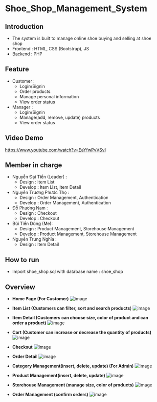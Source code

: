 # Shoe_Shop_Management_System
## Introduction
- The system is built to manage online shoe buying and selling at shoe shop
- Frontend : HTML, CSS (Bootstrap), JS
- Backend : PHP

## Feature
- Customer : 
  - Login/Signin 
  - Order products
  - Manage personal information
  - View order status 
- Manager :
  - Login/Signin
  - Manage(add, remove, update) products
  - View order status 


## Video Demo
https://www.youtube.com/watch?v=EaYfwPvVSvI


## Member in charge
- Nguyễn Đại Tiến (Leader) : 
  - Design : Item List 
  - Develop : Item List, Item Detail
- Nguyễn Trương Phước Thọ : 
  - Design : Order Management, Authentication
  - Develop : Order Management, Authentication
- Đỗ Phương Nam : 
  - Design : Checkout
  - Develop : Checkout
- Bùi Tiến Dũng (Me): 
  - Design : Product Management, Storehouse Management
  - Develop : Product Management, Storehouse Management
- Nguyễn Trung Nghĩa : 
  - Design : Item Detail 



## How to run
- Import shoe_shop.sql with database name : shoe_shop


## Overview
- **Home Page (For Customer)**
![image](https://github.com/tien2114988/Shoe-Shop-Management-System/assets/110327876/02b06c34-20e7-4ac4-af5a-42dfcaa09024)

- **Item List (Customers can filter, sort and search products)**
![image](https://github.com/tien2114988/Shoe-Shop-Management-System/assets/110327876/dd9deaf8-2ee0-4136-b803-c9d2d81b40c2)


- **Item Detail (Customers can choose size, color of product and can order a product)**
![image](https://github.com/tien2114988/Shoe-Shop-Management-System/assets/110327876/5f9ba4cb-ccc0-49e6-b0d2-841c77117f8b)


- **Cart (Customer can increase or decrease the quantity of products)**
![image](https://github.com/tien2114988/Shoe-Shop-Management-System/assets/110327876/fa450b36-2d08-43d0-99c4-3d70fc507d8b)

- **Checkout**
![image](https://github.com/tien2114988/Shoe-Shop-Management-System/assets/110327876/a8b4b32e-20df-4311-8755-094e3975fc16)

- **Order Detail**
![image](https://github.com/tien2114988/Shoe-Shop-Management-System/assets/110327876/bb608956-c055-416d-8b59-16e19584fa59)

- **Category Management(insert, delete, update) (For Admin)**
![image](https://github.com/tien2114988/Shoe-Shop-Management-System/assets/110327876/7d457f63-1c62-4455-8e9b-9caf434b2882)

- **Product Management(insert, delete, update)**
![image](https://github.com/tien2114988/Shoe-Shop-Management-System/assets/110327876/ac29e153-5902-471e-8258-83f1b39f711f)

- **Storehouse Management (manage size, color of products)**
![image](https://github.com/tien2114988/Shoe-Shop-Management-System/assets/110327876/785f90a3-da06-4c23-bdf4-eb9165b240c5)

- **Order Management (confirm orders)**
![image](https://github.com/tien2114988/Shoe-Shop-Management-System/assets/110327876/31cf4fe7-11c4-474b-84c2-e3092922e8dd)




